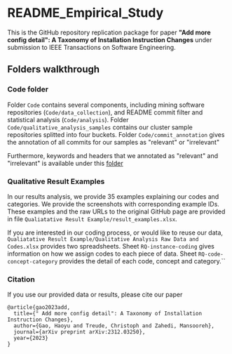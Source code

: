# README_Empirical_Study

This is the GitHub repository replication package for paper **"Add more config detail": A Taxonomy of Installation Instruction Changes** under submission to IEEE Transactions on Software Engineering.  


## Folders walkthrough
### Code folder
Folder `Code` contains several components, including mining software repositories (`Code/data_collection`), and README commit filter and statistical analysis (`Code/analysis`). Folder `Code/qualitative_analysis_samples` contains our cluster sample repositories splitted into four buckets. Folder `Code/commit_annotation` gives the annotation of all commits for our samples as "relevant" or "irrelevant" 

Furthermore, keywords and headers that we annotated as "relevant" and "irrelevant" is available under this [folder](Code/analysis/annotated_headers)

### Qualitative Result Examples
In our results analysis, we provide 35 examples explaining our codes and categories. We provide the screenshots with corresponding example IDs. These examples and the raw URLs to the original GitHub page are provided in file `Qualiatative Result Example/result_examples.xlsx`. 

If you are interested in our coding process, or would like to reuse our data, `Qualiatative Result Example/Qualitative Analysis Raw Data and Codes.xlsx` provides two spreadsheets. Sheet `RQ-instance-coding` gives information on how we assign codes to each piece of data. Sheet `RQ-code-concept-category` provides the detail of each code, concept and category.``

### Citation
If you use our provided data or results, please cite our paper
```
@article{gao2023add,
  title={" Add more config detail": A Taxonomy of Installation Instruction Changes},
  author={Gao, Haoyu and Treude, Christoph and Zahedi, Mansooreh},
  journal={arXiv preprint arXiv:2312.03250},
  year={2023}
}
```
